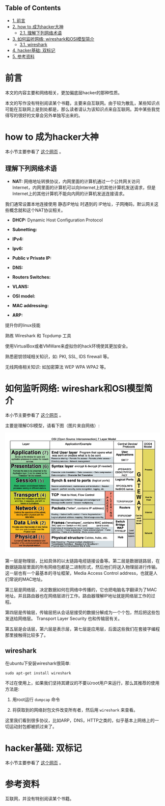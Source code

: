 <nav id="table-of-contents">
<h2>Table of Contents</h2>
<div id="text-table-of-contents">
<ul>
<li><a href="#orgheadline1">1. 前言</a></li>
<li><a href="#orgheadline3">2. how to 成为hacker大神</a>
<ul>
<li><a href="#orgheadline2">2.1. 理解下列网络术语</a></li>
</ul>
</li>
<li><a href="#orgheadline5">3. 如何监听网络: wireshark和OSI模型简介</a>
<ul>
<li><a href="#orgheadline4">3.1. wireshark</a></li>
</ul>
</li>
<li><a href="#orgheadline6">4. hacker基础: 双标记</a></li>
<li><a href="#orgheadline7">5. 参考资料</a></li>
</ul>
</div>
</nav>


# 前言<a id="orgheadline1"></a>

本文的内容主要和网络相关，更加偏底层hacker的那种性质。

本文的写作没有特别阅读某个书籍，主要来自互联网。由于较为散乱，某些知识点可能在互联网上是到处都是，那么读者请认为该知识点来自互联网。其中某些我觉得写的很好的文章会另外单独写出来的。

# how to 成为hacker大神<a id="orgheadline3"></a>

本小节主要参看了 [这个网页](http://null-byte.wonderhowto.com/how-to/essential-skills-becoming-master-hacker-0154509/) 。

## 理解下列网络术语<a id="orgheadline2"></a>

-   **NAT:** 网络地址转换协议，内网里面的计算机通过一个公共网关访问Internet，内网里面的计算机可以向Internet上的其他计算机发送请求，但是Internet上的其他计算机不能向内网的计算机发送连接请求。

我们通常设置本地连接使用 静态IP地址 时遇到的 IP地址，子网掩码，默认网关这些概念就和这个NAT协议相关。

-   **DHCP:** Dynamic Host Configuration Protocol

-   **Subnetting:** 

-   **IPv4:** 

-   **Ipv6:** 

-   **Public v Private IP:** 

-   **DNS:** 

-   **Routers Switches:** 

-   **VLANS:** 

-   **OSI model:** 

-   **MAC addressing:** 

-   **ARP:** 

提升你的linux技能

熟练 Wireshark 和 Tcpdump 工具

使用VirtualBox或者VMWare来虚拟你的hack环境使其更加安全。

熟悉密钥领域相关知识，如: PKI, SSL, IDS firewall 等。

无线网络相关知识: 如加密算法 WEP WPA WPA2 等。

# 如何监听网络: wireshark和OSI模型简介<a id="orgheadline5"></a>

本小节主要参看了 [这个网页](http://null-byte.wonderhowto.com/how-to/spy-your-buddys-network-traffic-intro-wireshark-and-osi-model-0133807/) 。

主要是理解OSI模型，请看下图（图片来自网络）:

![img](images/OSI-Model.png "OSI-Model.png")

第一层是物理层，比如具体的以太链路电缆链接设备等。第二层是数据链路层，在数据链路层里面的所有网络包都是二进制形式，然后他们将送入物理层进行传输。这一层也有一个最基本的寻址框架，Media Access Control address，也就是人们常说的MAC地址。

第三层是网络层，决定数据如何在网络中传播的，它也把电脑名字翻译为了MAC地址。并且路由器也在网络层进行工作。路由器理解IP地址就是网络层工作的过程。

第四层是传输层，传输层把从会话层接受的数据分解成为一个个包，然后把这些包发送给网络层。 Transport Layer Security 也和传输层有关。

第五层是会话层，第六层是表示层，第七层是应用层，后面这些我们在套接字编程那里接触得比较多了。

## wireshark<a id="orgheadline4"></a>

在ubuntu下安装wireshark很简单:

    sudo apt-get install wireshark

不过在使用上，如果我们坚持其建议的不要以root用户来运行，那么其推荐的使用方法是:

1.  用root运行 `dumpcap` 命令

2.  将获取到的网络封包文件改变所有者，然后用 `wireshark` 来查看。

这里我们看到很多协议，比如ARP，DNS，HTTP之类的，似乎基本上网络上的一切运动封包都被抓过来了。

# hacker基础: 双标记<a id="orgheadline6"></a>

本小节主要参看了 [这个网页](http://null-byte.wonderhowto.com/inspiration/hacker-fundamentals-tale-two-standards-0133727/) 。

# 参考资料<a id="orgheadline7"></a>

互联网，并没有特别阅读某个书籍。